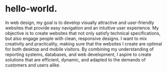 # hello-world.
In web design, my goal is to develop visually attractive and user-friendly websites that provide easy navigation and an intuitive user experience. My objective is to create websites that not only satisfy technical specifications, but also engage people with clean, responsive designs. I want to mix creativity and practicality, making sure that the websites I create are optimal for both desktop and mobile visitors. By combining my understanding of reporting systems, databases, and web development, I aspire to create solutions that are efficient, dynamic, and adapted to the demands of customers and users alike.